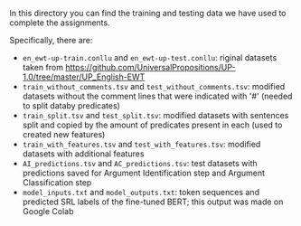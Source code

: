 In this directory you can find the training and testing data we have used to complete the assignments.

Specifically, there are:
- ```en_ewt-up-train.conllu``` and ```en_ewt-up-test.conllu```: riginal datasets taken from https://github.com/UniversalPropositions/UP-1.0/tree/master/UP_English-EWT
- ```train_without_comments.tsv``` and ```test_without_comments.tsv```: modified datasets without the comment lines that were indicated with '#' (needed to split databy predicates)
- ```train_split.tsv``` and ```test_split.tsv```: modified datasets with sentences split and copied by the amount of predicates present in each (used to created new features)
- ```train_with_features.tsv``` and ```test_with_features.tsv```: modified datasets with additional features
- ```AI_predictions.tsv``` and ```AC_predictions.tsv```: test datasets with predictions saved for Argument Identification step and Argument Classification step
- ```model_inputs.txt``` and ```model_outputs.txt```: token sequences and predicted SRL labels of the fine-tuned BERT; this output was made on Google Colab